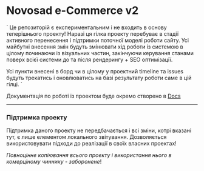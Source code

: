 # Novosad e-Commerce v2

`
Це репозиторій є експериментальним і не входить в основу теперішнього проекту! 
Наразі ця гілка проекту перебуває в стадії активного перенесення і підтримки поточної
моделі роботи сайту. Усі майбутні внесення змін будуть змінювати хід роботи із системою
в цілому починаючи із візуальних частин, закінчуючи керування станами поверх всієї 
системи до та після рендерингу + SEO оптимізації.

Усі пункти внесені в борд чи в цілому у проектний timeline та issues будуть трекатись і 
оновлюватись на базі результату роботи саме в цій гілці.
`

Документація по роботі із проектом буде окремо створено в [Docs](https://github.com/the-az-dev/novosad-eCommerce/wiki)

---
### Підтримка проекту

Підтримка даного проекту не передбачається і всі зміни, котрі вказані тут, є лише елементом 
локального звітування. Дозволяється використовувати підходи до реалізації в своїх власних проектах!

_Повноцінне копіювання всього проекту і використання нього в комерціному чиннику - заборонене_!